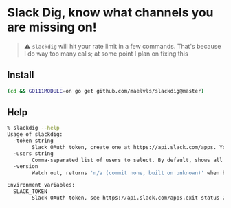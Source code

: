 # Slack Dig, know what channels you are missing on!

> ⚠️ `slackdig` will hit your rate limit in a few commands. That's because I do way
> too many calls; at some point I plan on fixing this

## Install

```sh
(cd && GO111MODULE=on go get github.com/maelvls/slackdig@master)
```

## Help

```sh
% slackdig --help
Usage of slackdig:
  -token string
        Slack OAuth token, create one at https://api.slack.com/apps. You can also pass it with SLACK_TOKEN. The --token has priority over SLACK_TOKEN.
  -users string
        Comma-separated list of users to select. By default, shows all users.
  -version
        Watch out, returns 'n/a (commit none, built on unknown)' when built with 'go get'.

Environment variables:
  SLACK_TOKEN
        Slack OAuth token, see https://api.slack.com/apps.exit status 2
```
